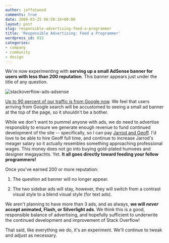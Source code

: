 ```yaml
---
author: jeffatwood
comments: true
date: 2009-03-25 06:59:16+00:00
layout: post
slug: responsible-advertising-feed-a-programmer
title: 'Responsible Advertising: Feed a Programmer'
wordpress_id: 913
categories:
- company
- community
- design
---
```



We're now experimenting with **serving up a small AdSense banner for users with less than 200 reputation**. This banner appears just under the title of any question.



![stackoverflow-ads-adsense](http://blog.stackoverflow.com/wp-content/uploads/stackoverflow-ads-adsense.png)



[Up to 90 percent of our traffic is from Google now](http://www.codinghorror.com/blog/archives/001224.html). We feel that users arriving from Google search will be accustomed to seeing a small ad banner at the top of the page, so it shouldn't be a bother.



While we don't want to pummel anyone with ads, we do need to advertise responsibly to ensure we generate enough revenue to fund continued development of the site -- specifically, so I can pay [Jarrod and Geoff](http://stackoverflow.com/about). I'd love to be able to hire Geoff full time, and continue to increase Jarrod's meager salary so it actually resembles something approaching professional wages. This money does not go into buying gold-plated humvees and designer megayachts. Yet. **It all goes directly toward feeding your fellow programmers!**






Once you've earned 200 or more reputation:







  1. The question ad banner will no longer appear.

  2. The two sidebar ads will stay, however, they will switch from a contrast visual style to a blend visual style (for text ads).




We aren't planning to have more than 3 ads, and as always, **we will _never_ accept animated, Flash, or Silverlight ads**. We think this is a good, responsible balance of advertising, and hopefully sufficient to underwrite the continued development and improvement of Stack Overflow!



That said, like everything we do, it's an experiment. We'll continue to tweak and adjust as necessary.

